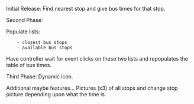 Initial Release:
	Find nearest stop and give bus times for that stop.

Second Phase:

Populate lists:
	
		- closest bus stops
		- available bus stops

Have controller wait for event clicks on these two lists and repopulates the table of bus times.

Third Phase:
	Dynamic icon.

Additional maybe features...
	Pictures (x3) of all stops and change stop picture depending upon what the time is.
